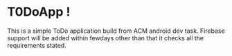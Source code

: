 # T0DoApp !

This is a simple ToDo application build from ACM android dev task.
Firebase support will be added within fewdays other than that it checks all the requirements stated.
